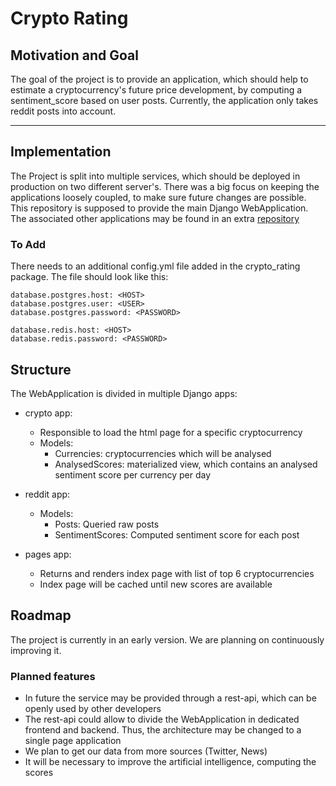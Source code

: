 # Crypto Rating 

## Motivation and Goal 
The goal of the project is to provide an application, which should help to estimate a cryptocurrency's future price development,
by computing a sentiment_score based on user posts. Currently, the application only takes reddit posts into account. 

* * *

## Implementation 
The Project is split into multiple services, which should be deployed in production on two different server's. 
There was a big focus on keeping the applications loosely coupled, to make sure future changes are possible. 
This repository is supposed to provide the main Django WebApplication. 
The associated other applications may be found in an extra [repository]([https://github.com/Pondo18/crypto-rating-extra)

### To Add
There needs to an additional config.yml file added in the crypto_rating package. The file should look like this:
```
database.postgres.host: <HOST>
database.postgres.user: <USER>
database.postgres.password: <PASSWORD>

database.redis.host: <HOST>
database.redis.password: <PASSWORD>
```


## Structure
The WebApplication is divided in multiple Django apps: 

- crypto app: 
    - Responsible to load the html page for a specific cryptocurrency
    - Models: 
        - Currencies: cryptocurrencies which will be analysed
        - AnalysedScores: materialized view, which contains an analysed sentiment score per currency per day

- reddit app: 
    - Models: 
        - Posts: Queried raw posts  
        - SentimentScores: Computed sentiment score for each post

- pages app: 
    - Returns and renders index page with list of top 6 cryptocurrencies 
    - Index page will be cached until new scores are available


## Roadmap
The project is currently in an early version. We are planning on continuously improving it. 

### Planned features
- In future the service may be provided through a rest-api, which can be openly used by other developers
- The rest-api could allow to divide the WebApplication in dedicated frontend and backend. Thus, the architecture may be changed to a single page application
- We plan to get our data from more sources (Twitter, News)
- It will be necessary to improve the artificial intelligence, computing the scores
